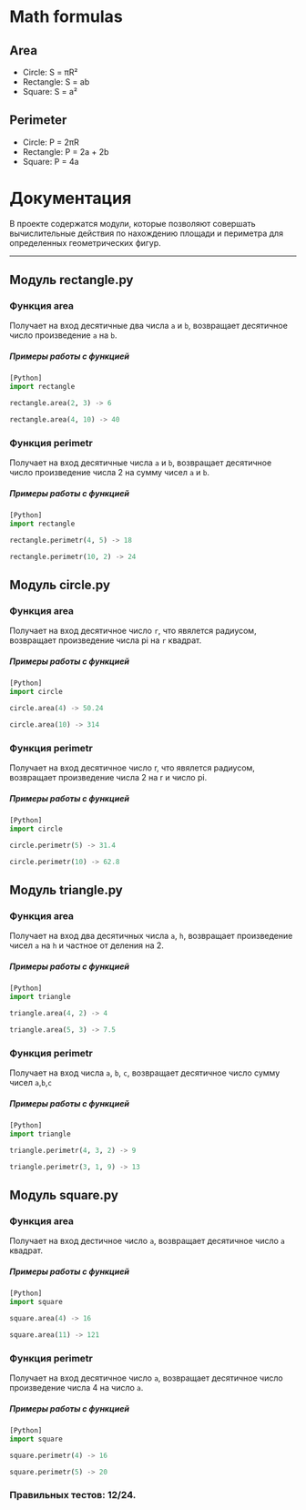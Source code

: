 # Math formulas
## Area
- Circle: S = πR²
- Rectangle: S = ab
- Square: S = a²

## Perimeter
- Circle: P = 2πR
- Rectangle: P = 2a + 2b
- Square: P = 4a

# Документация

В проекте содержатся модули, которые позволяют совершать вычислительные действия по нахождению площади и периметра для определенных геометрических фигур.

---

## Модуль rectangle.py

### Функция area
Получает на вход десятичные два числа `a` и `b`, возвращает десятичное число произведение `a` на `b`.

##### Примеры работы с функцией
```python
[Python]
import rectangle

rectangle.area(2, 3) -> 6

rectangle.area(4, 10) -> 40
```

### Функция perimetr
Получает на вход десятичные числа `a` и `b`, возвращает десятичное число произведение числа 2 на сумму чисел `a` и `b`.

##### Примеры работы с функцией
```python
[Python]
import rectangle

rectangle.perimetr(4, 5) -> 18

rectangle.perimetr(10, 2) -> 24
```

## Модуль circle.py

### Функция area
Получает на вход десятичное число `r`, что явялется радиусом, возвращает произведение числа pi на `r` квадрат.

##### Примеры работы с функцией
```python
[Python]
import circle

circle.area(4) -> 50.24

circle.area(10) -> 314
```

### Функция perimetr
Получает на вход десятичное число r, что явялется радиусом, возвращает произведение числа 2 на r и число pi.

##### Примеры работы с функцией
```python
[Python]
import circle

circle.perimetr(5) -> 31.4

circle.perimetr(10) -> 62.8
```

## Модуль triangle.py

### Функция area
Получает на вход два десятичных числа `a`, `h`, возвращает произведение чисел `a` на `h` и частное от деления на 2.

##### Примеры работы с функцией
```python
[Python]
import triangle

triangle.area(4, 2) -> 4

triangle.area(5, 3) -> 7.5
```

### Функция perimetr
Получает на вход числа `a`, `b`, `c`, возвращает десятичное число сумму чисел `a`,`b`,`c`

##### Примеры работы с функцией
```python
[Python]
import triangle

triangle.perimetr(4, 3, 2) -> 9

triangle.perimetr(3, 1, 9) -> 13
```

## Модуль square.py

### Функция area
Получает на вход дестичное число `a`, возвращает десятичное число `a` квадрат.

##### Примеры работы с функцией
```python
[Python]
import square

square.area(4) -> 16

square.area(11) -> 121
```

### Функция perimetr
Получает на вход десятичное число `a`, возвращает десятичное число произведение числа 4 на число `a`.

##### Примеры работы с функцией
```python
[Python]
import square

square.perimetr(4) -> 16

square.perimetr(5) -> 20
```

### Правильных тестов: 12/24.

